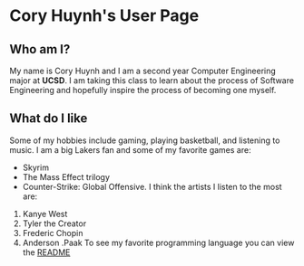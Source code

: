 # Cory Huynh's User Page
## Who am I?
My name is Cory Huynh and I am a second year Computer Engineering major at **UCSD**. I am taking this class to learn about the process of Software Engineering and hopefully inspire the process of becoming one myself. 
## What do I like
Some of my hobbies include gaming, playing basketball, and listening to music. I am a big Lakers fan and some of my favorite games are: 
- Skyrim
- The Mass Effect trilogy
- Counter-Strike: Global Offensive.
I think the artists I listen to the most are:
1. Kanye West
2. Tyler the Creator
3. Frederic Chopin
4. Anderson .Paak
To see my favorite programming language you can view the [README](README.md)